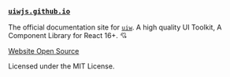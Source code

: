 ### [`uiwjs.github.io`](https://uiwjs.github.io)

The official documentation site for [`uiw`](https://github.com/uiwjs/uiw). A high quality UI Toolkit, A Component Library for React 16+. 💘


[Website Open Source](https://github.com/uiwjs/uiw/tree/master/website/uiw)

Licensed under the MIT License.

